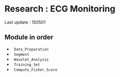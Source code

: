 # Research : ECG Monitoring
Last update : 150501 

## Module in order 
* <code> Data_Preparation </code>
* <code> Segment </code>
* <code> Wavelet_Analysis </code>
* <code> Training_Set </code>
* <code> Compute_Fisher_Score </code> 
